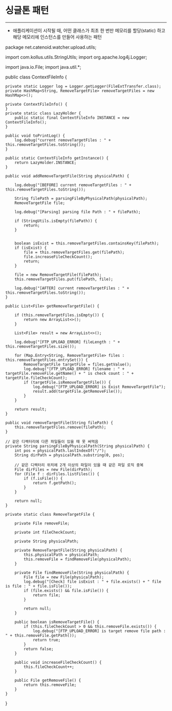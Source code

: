 # 싱글톤 패턴

---

- 애플리케이션이 시작될 때, 어떤 클래스가 최초 한 번만 메모리를 할당(static) 하고 해당 메모리에 인스턴스를 만들어 사용하는 패턴


package net.catenoid.watcher.upload.utils;

import com.kollus.utils.StringUtils;
import org.apache.log4j.Logger;

import java.io.File;
import java.util.*;

public class ContextFileInfo {

    private static Logger log = Logger.getLogger(FileExtTransfer.class);
    private HashMap<String, RemoveTargetFile> removeTargetFiles = new HashMap<>();

    private ContextFileInfo() {
    }
    private static class LazyHolder {
        public static final ContextFileInfo INSTANCE = new ContextFileInfo();
    }

    public void toPrintLog() {
        log.debug("current removeTargetFiles : " + this.removeTargetFiles.toString());
    }

    public static ContextFileInfo getInstance() {
        return LazyHolder.INSTANCE;
    }

    public void addRemoveTargetFile(String physicalPath) {

        log.debug("[BEFORE] current removeTargetFiles : " + this.removeTargetFiles.toString());

        String filePath = parsingFileByPhysicalPath(physicalPath);
        RemoveTargetFile file;

        log.debug("[Parsing] parsing file Path : " + filePath);

        if (StringUtils.isEmpty(filePath)) {
            return;
        }


        boolean isExist = this.removeTargetFiles.containsKey(filePath);
        if (isExist) {
            file = this.removeTargetFiles.get(filePath);
            file.increaseFileCheckCount();
            return;
        }

        file = new RemoveTargetFile(filePath);
        this.removeTargetFiles.put(filePath, file);

        log.debug("[AFTER] current removeTargetFiles : " + this.removeTargetFiles.toString());
    }

    public List<File> getRemoveTargetFile() {

        if (this.removeTargetFiles.isEmpty()) {
            return new ArrayList<>();
        }

        List<File> result = new ArrayList<>();

        log.debug("[FTP_UPLOAD_ERROR] fileLength : " + this.removeTargetFiles.size());

        for (Map.Entry<String, RemoveTargetFile> files : this.removeTargetFiles.entrySet()) {
            RemoveTargetFile targetFile = files.getValue();
            log.debug("[FTP_UPLOAD_ERROR] filename : " + targetFile.removeFile.getName() + " is check count : " + targetFile.fileCheckCount);
            if (targetFile.isRemoveTargetFile()) {
                log.debug("[FTP_UPLOAD_ERROR] is Exist RemoveTargetFile");
                result.add(targetFile.getRemoveFile());
            }
        }

        return result;
    }

    public void removeTargetFile(String filePath) {
        this.removeTargetFiles.remove(filePath);
    }

    // 같은 디렉터리에 다른 파일들이 있을 때 못 써먹음
    private String parsingFileByPhysicalPath(String physicalPath) {
        int pos = physicalPath.lastIndexOf("/");
        String dirPath = physicalPath.substring(0, pos);

        // 같은 디렉터리 위치에 2개 이상의 파일이 있을 때 같은 파일 로직 중복
        File dirFiles = new File(dirPath);
        for (File f : dirFiles.listFiles()) {
            if (f.isFile()) {
                return f.getPath();
            }
        }

        return null;
    }

    private static class RemoveTargetFile {

        private File removeFile;

        private int fileCheckCount;

        private String physicalPath;

        private RemoveTargetFile(String physicalPath) {
            this.physicalPath = physicalPath;
            this.removeFile = findRemoveFile(physicalPath);
        }

        private File findRemoveFile(String physicalPath) {
            File file = new File(physicalPath);
            log.debug("[Check] file isExist : " + file.exists() + " file is file : " + file.isFile());
            if (file.exists() && file.isFile()) {
                return file;
            }

            return null;
        }

        public boolean isRemoveTargetFile() {
            if (this.fileCheckCount > 0 && this.removeFile.exists()) {
                log.debug("[FTP_UPLOAD_ERROR] is target remove file path : " + this.removeFile.getPath());
                return true;
            }
            return false;
        }

        public void increaseFileCheckCount() {
            this.fileCheckCount++;
        }

        public File getRemoveFile() {
            return this.removeFile;
        }
    }

}
